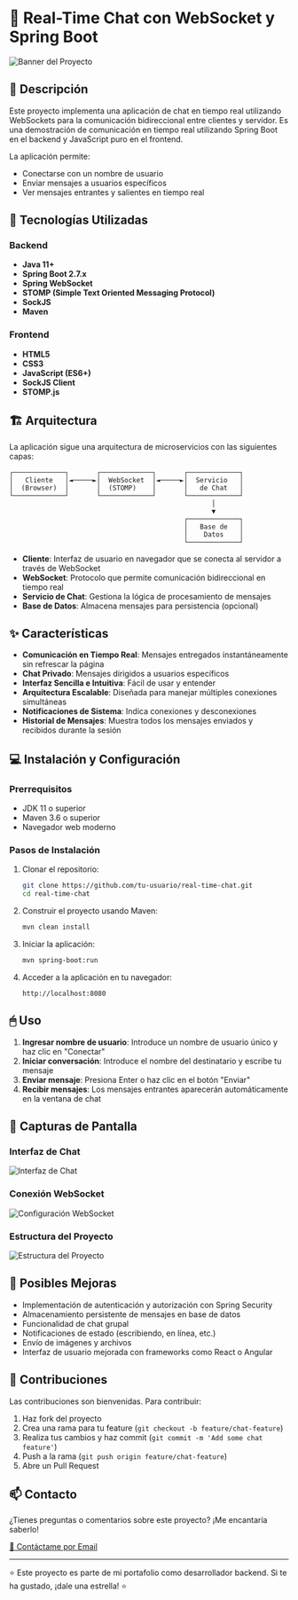 # 🚀 Real-Time Chat con WebSocket y Spring Boot

![Banner del Proyecto](https://via.placeholder.com/1200x300/0078D7/FFFFFF?text=Real-Time+Chat+Application)


## 📝 Descripción

Este proyecto implementa una aplicación de chat en tiempo real utilizando WebSockets para la comunicación bidireccional entre clientes y servidor. Es una demostración de comunicación en tiempo real utilizando Spring Boot en el backend y JavaScript puro en el frontend.

La aplicación permite:
- Conectarse con un nombre de usuario
- Enviar mensajes a usuarios específicos
- Ver mensajes entrantes y salientes en tiempo real

## 🔧 Tecnologías Utilizadas

### Backend
- **Java 11+**
- **Spring Boot 2.7.x**
- **Spring WebSocket**
- **STOMP (Simple Text Oriented Messaging Protocol)**
- **SockJS**
- **Maven**

### Frontend
- **HTML5**
- **CSS3**
- **JavaScript (ES6+)**
- **SockJS Client**
- **STOMP.js**

## 🏗 Arquitectura

La aplicación sigue una arquitectura de microservicios con las siguientes capas:

```
┌─────────────┐       ┌─────────────┐       ┌─────────────┐
│   Cliente   │◄─────►│  WebSocket  │◄─────►│  Servicio   │
│  (Browser)  │       │  (STOMP)    │       │   de Chat   │
└─────────────┘       └─────────────┘       └─────────────┘
                                                   │
                                                   ▼
                                            ┌─────────────┐
                                            │   Base de   │
                                            │    Datos    │
                                            └─────────────┘
```

- **Cliente**: Interfaz de usuario en navegador que se conecta al servidor a través de WebSocket
- **WebSocket**: Protocolo que permite comunicación bidireccional en tiempo real
- **Servicio de Chat**: Gestiona la lógica de procesamiento de mensajes
- **Base de Datos**: Almacena mensajes para persistencia (opcional)

## ✨ Características

- **Comunicación en Tiempo Real**: Mensajes entregados instantáneamente sin refrescar la página
- **Chat Privado**: Mensajes dirigidos a usuarios específicos
- **Interfaz Sencilla e Intuitiva**: Fácil de usar y entender
- **Arquitectura Escalable**: Diseñada para manejar múltiples conexiones simultáneas
- **Notificaciones de Sistema**: Indica conexiones y desconexiones
- **Historial de Mensajes**: Muestra todos los mensajes enviados y recibidos durante la sesión

## 💻 Instalación y Configuración

### Prerrequisitos

- JDK 11 o superior
- Maven 3.6 o superior
- Navegador web moderno

### Pasos de Instalación

1. Clonar el repositorio:
   ```bash
   git clone https://github.com/tu-usuario/real-time-chat.git
   cd real-time-chat
   ```

2. Construir el proyecto usando Maven:
   ```bash
   mvn clean install
   ```

3. Iniciar la aplicación:
   ```bash
   mvn spring-boot:run
   ```

4. Acceder a la aplicación en tu navegador:
   ```
   http://localhost:8080
   ```

## 🖱 Uso

1. **Ingresar nombre de usuario**: Introduce un nombre de usuario único y haz clic en "Conectar"
2. **Iniciar conversación**: Introduce el nombre del destinatario y escribe tu mensaje
3. **Enviar mensaje**: Presiona Enter o haz clic en el botón "Enviar"
4. **Recibir mensajes**: Los mensajes entrantes aparecerán automáticamente en la ventana de chat


## 📸 Capturas de Pantalla

### Interfaz de Chat
![Interfaz de Chat](https://via.placeholder.com/800x500/207245/FFFFFF?text=Chat+Interface)

### Conexión WebSocket
![Configuración WebSocket](https://via.placeholder.com/800x300/4B0082/FFFFFF?text=WebSocket+Configuration)

### Estructura del Proyecto
![Estructura del Proyecto](https://via.placeholder.com/400x600/800000/FFFFFF?text=Project+Structure)

## 🚀 Posibles Mejoras

- Implementación de autenticación y autorización con Spring Security
- Almacenamiento persistente de mensajes en base de datos
- Funcionalidad de chat grupal
- Notificaciones de estado (escribiendo, en línea, etc.)
- Envío de imágenes y archivos
- Interfaz de usuario mejorada con frameworks como React o Angular

## 👥 Contribuciones

Las contribuciones son bienvenidas. Para contribuir:

1. Haz fork del proyecto
2. Crea una rama para tu feature (`git checkout -b feature/chat-feature`)
3. Realiza tus cambios y haz commit (`git commit -m 'Add some chat feature'`)
4. Push a la rama (`git push origin feature/chat-feature`)
5. Abre un Pull Request

## 📫 Contacto

¿Tienes preguntas o comentarios sobre este proyecto? ¡Me encantaría saberlo!

[📧 Contáctame por Email](mailto:lopezs.dev@gmail.com)

---

⭐️ Este proyecto es parte de mi portafolio como desarrollador backend. Si te ha gustado, ¡dale una estrella! ⭐️
